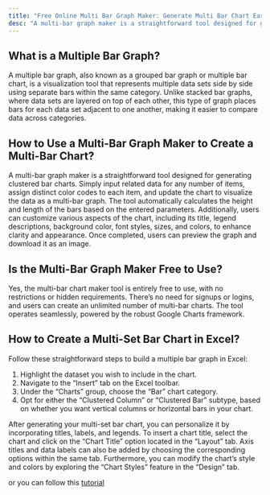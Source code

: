 ```yaml
---
title: "Free Online Multi Bar Graph Maker: Generate Multi Bar Chart Easy"
desc: "A multi-bar graph maker is a straightforward tool designed for generating clustered bar charts. Simply input related data for any number of items, assign distinct color codes to each item, and update the chart to visualize the data as a multi-bar graph. Try it now—no sign-up required!"
---
```


## What is a Multiple Bar Graph?  

A multiple bar graph, also known as a grouped bar graph or multiple bar chart, is a visualization tool that represents multiple data sets side by side using separate bars within the same category. Unlike stacked bar graphs, where data sets are layered on top of each other, this type of graph places bars for each data set adjacent to one another, making it easier to compare data across categories.

## How to Use a Multi-Bar Graph Maker to Create a Multi-Bar Chart? 

A multi-bar graph maker is a straightforward tool designed for generating clustered bar charts. Simply input related data for any number of items, assign distinct color codes to each item, and update the chart to visualize the data as a multi-bar graph. The tool automatically calculates the height and length of the bars based on the entered parameters. Additionally, users can customize various aspects of the chart, including its title, legend descriptions, background color, font styles, sizes, and colors, to enhance clarity and appearance. Once completed, users can preview the graph and download it as an image.

## Is the Multi-Bar Graph Maker Free to Use? 
 
Yes, the multi-bar chart maker tool is entirely free to use, with no restrictions or hidden requirements. There’s no need for signups or logins, and users can create an unlimited number of multi-bar charts. The tool operates seamlessly, powered by the robust Google Charts framework. 

## How to Create a Multi-Set Bar Chart in Excel?

Follow these straightforward steps to build a multiple bar graph in Excel:  

1. Highlight the dataset you wish to include in the chart.  
2. Navigate to the “Insert” tab on the Excel toolbar.  
3. Under the “Charts” group, choose the “Bar” chart category.  
4. Opt for either the “Clustered Column” or “Clustered Bar” subtype, based on whether you want vertical columns or horizontal bars in your chart.  

After generating your multi-set bar chart, you can personalize it by incorporating titles, labels, and legends. To insert a chart title, select the chart and click on the “Chart Title” option located in the “Layout” tab. Axis titles and data labels can also be added by choosing the corresponding options within the same tab. Furthermore, you can modify the chart’s style and colors by exploring the “Chart Styles” feature in the “Design” tab.  

or you can follow this [tutorial](https://www.youtube.com/watch?v=R6eAlCiz7Ks)